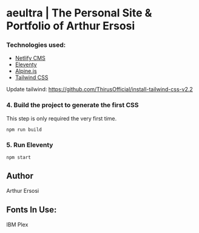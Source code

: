 # aeultra | The Personal Site & Portfolio of Arthur Ersosi


### Technologies used:

- [Netlify CMS](https://www.netlifycms.org/)
- [Eleventy](https://www.11ty.dev/)
- [Alpine.js](https://github.com/alpinejs/alpine)
- [Tailwind CSS](https://tailwindcss.com/)


Update tailwind: https://github.com/ThirusOfficial/install-tailwind-css-v2.2

### 4\. Build the project to generate the first CSS

This step is only required the very first time.

```
npm run build
```

### 5\. Run Eleventy

```
npm start
```



## Author

[comment]: <> (Surjith S M &#40; [@surjithctly]&#40;https://surjithctly.in/&#41; &#41;)
Arthur Ersosi



## Fonts In Use:
IBM Plex
